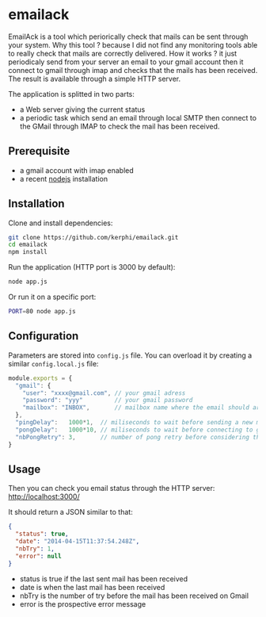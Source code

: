 # emailack

EmailAck is a tool which periorically check that mails can be sent through your system.
Why this tool ? because I did not find any monitoring tools able to really check that mails are correctly delivered.
How it works ? it just  periodicaly send from your server an email to your gmail account then it connect to gmail through imap and checks that the mails has been received. The result is available through a simple HTTP server.

The application is splitted in two parts:
- a Web server giving the current status
- a periodic task which send an email through local SMTP then connect to the GMail through IMAP to check the mail has been received. 

## Prerequisite

- a gmail account with imap enabled
- a recent [nodejs](http://nodejs.org/) installation

## Installation

Clone and install dependencies:
```bash
git clone https://github.com/kerphi/emailack.git
cd emailack
npm install
```

Run the application (HTTP port is 3000 by default):
```bash
node app.js
```

Or run it on a specific port:
```bash
PORT=80 node app.js
```

## Configuration

Parameters are stored into ``config.js`` file. You can overload it by creating a similar ``config.local.js`` file:
```javascript
module.exports = {
  "gmail": {
    "user": "xxxx@gmail.com", // your gmail adress
    "password": "yyy"         // your gmail password
    "mailbox": "INBOX",       // mailbox name where the email should arrive
  },
  "pingDelay":   1000*1,  // miliseconds to wait before sending a new mail
  "pongDelay":   1000*10, // miliseconds to wait before connecting to gmail to check that the mail arrived
  "nbPongRetry": 3,       // number of pong retry before considering the mail is not received
}
``` 

## Usage

Then you can check you email status through the HTTP server: [http://localhost:3000/](http://localhost:3000/)

It should return a JSON similar to that:
```json
{
  "status": true,
  "date": "2014-04-15T11:37:54.248Z",
  "nbTry": 1,
  "error": null
}
```

- status is true if the last sent mail has been received
- date is when the last mail has been received
- nbTry is the number of try before the mail has been received on Gmail 
- error is the prospective error message
